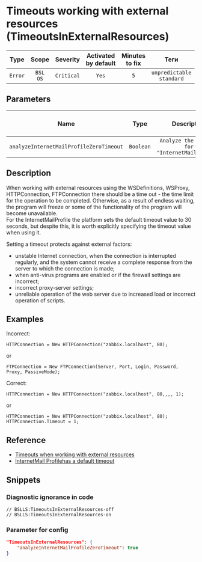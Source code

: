 # Timeouts working with external resources (TimeoutsInExternalResources)

|  Type   |        Scope        |  Severity  | Activated<br>by default | Minutes<br>to fix |                Теги                 |
|:-------:|:-------------------:|:----------:|:-----------------------------:|:-----------------------:|:-----------------------------------:|
| `Error` | `BSL`<br>`OS` | `Critical` |             `Yes`             |           `5`           | `unpredictable`<br>`standard` |

## Parameters


|                  Name                   |   Type    |                   Description                   | Значение<br>по умолчанию |
|:---------------------------------------:|:---------:|:-----------------------------------------------:|:------------------------------:|
| `analyzeInternetMailProfileZeroTimeout` | `Boolean` | `Analyze the timeout for "InternetMailProfile"` |             `true`             |
<!-- Блоки выше заполняются автоматически, не трогать -->
## Description

When working with external resources using the WSDefinitions, WSProxy, HTTPConnection, FTPConnection there should be a time out - the time limit for the operation to be completed. Otherwise, as a result of endless waiting, the program will freeze or some of the functionality of the program will become unavailable.  
For the InternetMailProfile the platform sets the default timeout value to 30 seconds, but despite this, it is worth explicitly specifying the timeout value when using it.

Setting a timeout protects against external factors:

* unstable Internet connection, when the connection is interrupted regularly, and the system cannot receive a complete response from the server to which the connection is made;
* when anti-virus programs are enabled or if the firewall settings are incorrect;
* incorrect proxy-server settings;
* unreliable operation of the web server due to increased load or incorrect operation of scripts.

## Examples

Incorrect:

```bsl
HTTPConnection = New HTTPConnection("zabbix.localhost", 80);
```

or

```bsl
FTPConnection = New FTPConnection(Server, Port, Login, Password, Proxy, PassiveMode);
```

Correct:

```bsl
HTTPConnection = New HTTPConnection("zabbix.localhost", 80,,,, 1);
```

or

```bsl
HTTPConnection = New HTTPConnection("zabbix.localhost", 80);
HTTPConnection.Timeout = 1;
```

## Reference

* [Timeouts when working with external resources](https://its.1c.ru/db/v8std#content:748:hdoc)
* [InternetMail Profilehas a default timeout](https://its.1c.ru/db/metod8dev/content/2358/hdoc)

## Snippets

<!-- Блоки ниже заполняются автоматически, не трогать -->
### Diagnostic ignorance in code

```bsl
// BSLLS:TimeoutsInExternalResources-off
// BSLLS:TimeoutsInExternalResources-on
```

### Parameter for config

```json
"TimeoutsInExternalResources": {
    "analyzeInternetMailProfileZeroTimeout": true
}
```

